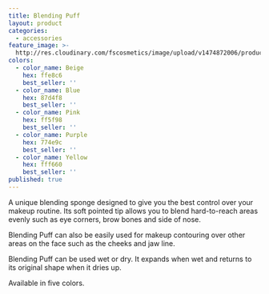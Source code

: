 ```yaml
---
title: Blending Puff
layout: product
categories:
  - accessories
feature_image: >-
  http://res.cloudinary.com/fscosmetics/image/upload/v1474872006/products/blending_puff.jpg
colors:
  - color_name: Beige
    hex: ffe8c6
    best_seller: ''
  - color_name: Blue
    hex: 87d4f8
    best_seller: ''
  - color_name: Pink
    hex: ff5f98
    best_seller: ''
  - color_name: Purple
    hex: 774e9c
    best_seller: ''
  - color_name: Yellow
    hex: fff660
    best_seller: ''
published: true
---
```

A unique blending sponge designed to give you the best control over your makeup routine. Its soft pointed tip allows you to blend hard-to-reach areas evenly such as eye corners, brow bones and side of nose.

Blending Puff can also be easily used for makeup contouring over other areas on the face such as the cheeks and jaw line.

Blending Puff can be used wet or dry. It expands when wet and returns to its original shape when it dries up.

Available in five colors.
